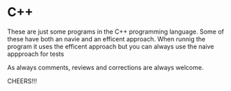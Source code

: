 # C++
These are just some programs in the C++ programming language.
Some of these have both an navie and an  efficent approach.
When runnig the program it uses the efficent approach but you can always use the naive appproach for tests

As always comments, reviews and corrections are always welcome.

CHEERS!!!
